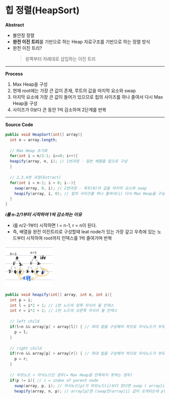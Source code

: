 # 힙 정렬(HeapSort)
**Abstract**
  - 불안정 정렬
  - **완전 이진 트리**를 기반으로 하는 Heap 자료구조를 기반으로 하는 정렬 방식
  - 완전 이진 트리? 
    > 왼쪽부터 차례대로 삽입하는 이진 트리
---
**Process**
  1. Max Heap을 구성
  2. 현재 root에는 가장 큰 값이 존재, 루트의 값을 마지막 요소와 swap
  3. 마지막 요소에 가장 큰 값이 들어가 있으므로 힙의 사이즈를 하나 줄여서 다시 Max Heap을 구성
  4. 사이즈가 0보다 큰 동안 1씩 감소하며 2단계를 반복
---
**Source Code**
```java
public void HeapSort(int[] array){
  int n = array.length;
      
  // Max Heap 초기화
  for(int i = n/2-1; i>=0; i++){
  heapify(array, n, i); // 1번과정 - 일반 배열을 힙으로 구성
  }
      
  // 2,3,4번 과정(Extract)
  for(int i = n-1; i > 0; i--){
    swap(array, 0, i); // 2번과정 - 루트(0)의 값을 마지막 요소와 swap
    heapify(array, i, 0); // 힙의 사이즈를 하나 줄여서(i) 다시 Max Heap을 구성
  }
}
```

**_i를 n-2/1부터 시작하여 1씩 감소하는 이유_**
- i를 n/2-1부터 시작하면 l = n-1, r = n이 된다.
- 즉, 배열을 완전 이진트리로 구성할때 leat node가 있는 가장 갚고 우측에 있는 노드부터 시작하여 root까지 인덱스를 1씩 줄여가며 반복
<img width="150" src="./images/ExplainHeapSortSource.jpg">
   
```java
public void heapify(int[] array, int n, int i){
  int p = i;
  int l = i*2 + 1; // i번 노드의 왼쪽 자식이 될 인덱스
  int r = i*2 + 2; // i번 노드의 오른쪽 자식이 될 인덱스
      
  // left child
  if(l<n && array[p] < array[l]) { // 최대 힙을 구성해야 하므로 자식노드가 부모느도보다 크다면 p를 갱신
    p = l;
  }
  
  // right child
  if(r<n && array[p] > array[r]) { // 최대 힙을 구성해야 하므로 자식노드가 부모느도보다 크다면 p를 갱신
    p = r;
  }
  
  // 부모노드 < 자식노드인 경우(= Max Heap을 만족하지 못하는 경우)
  if(p != i){ // i = index of parent node
    swap(array, p, i); // 자식노드(p)가 부모노드(i)보다 컸다면 swap ( array[i] <=> array[p] )
    heapify(array, n, p); // array[p]엔 (swap전)array[i] 값이 오게되는데 p번 노드를 기준으로 Maxheap을 구성하기 위해다시 반복
```
